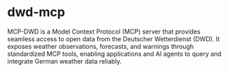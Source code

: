 # dwd-mcp
MCP-DWD is a Model Context Protocol (MCP) server that provides seamless access to open data from the Deutscher Wetterdienst (DWD). It exposes weather observations, forecasts, and warnings through standardized MCP tools, enabling applications and AI agents to query and integrate German weather data reliably.
